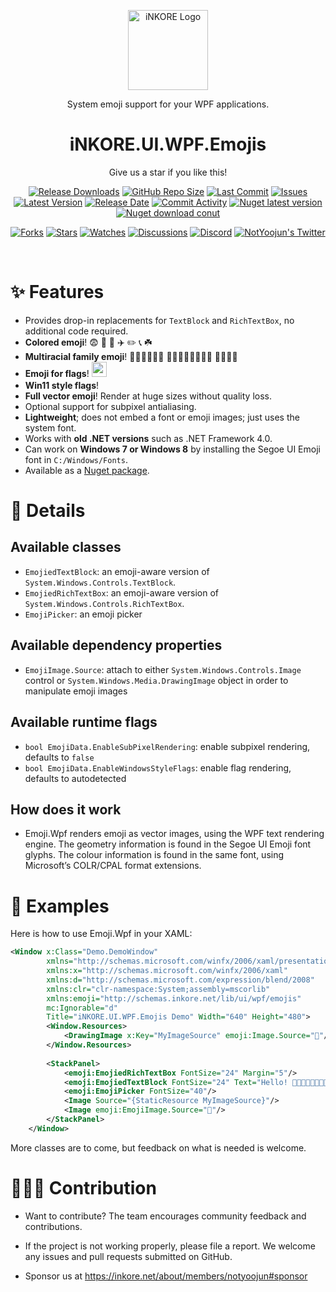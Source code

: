 <p align="center">
  <a target="_blank" rel="noopener noreferrer">
    <img width="128" src="https://raw.githubusercontent.com/iNKORE-Public/.github/main/assets/Inkore_Badge.png?raw=true)" alt="iNKORE Logo">
  </a>
</p>

<p align="center">System emoji support for your WPF applications.</p>

<h1 align="center">
  iNKORE.UI.WPF.Emojis
</h1>

<p align="center">Give us a star if you like this!</p>

<p align="center">
  <a href="https://github.com/iNKORE-Public/UI.WPF.Emojis/releases"><img src="https://img.shields.io/github/downloads/iNKORE-Public/UI.WPF.Emojis/total?color=%239F7AEA" alt="Release Downloads"></a>
  <a href="#"><img src="https://img.shields.io/github/repo-size/iNKORE-Public/UI.WPF.Emojis?color=6882C4" alt="GitHub Repo Size"></a>
  <a href="#"><img src="https://img.shields.io/github/last-commit/iNKORE-Public/UI.WPF.Emojis?color=%23638e66" alt="Last Commit"></a>
  <a href="#"><img src="https://img.shields.io/github/issues/iNKORE-Public/UI.WPF.Emojis?color=f76642" alt="Issues"></a>
  <a href="#"><img src="https://img.shields.io/github/v/release/iNKORE-Public/UI.WPF.Emojis?color=%4CF4A8B4" alt="Latest Version"></a>
  <a href="#"><img src="https://img.shields.io/github/release-date/iNKORE-Public/UI.WPF.Emojis?color=%23b0a3e8" alt="Release Date"></a>
  <a href="https://github.com/iNKORE-Public/UI.WPF.Emojis/commits/"><img src="https://img.shields.io/github/commit-activity/m/iNKORE-Public/UI.WPF.Emojis" alt="Commit Activity"></a>
  <a href="https://www.nuget.org/packages/iNKORE.UI.WPF.Emojis"><img src="https://img.shields.io/nuget/v/iNKORE.UI.WPF.Emojis?color=blue&logo=nuget" alt="Nuget latest version"></a>
  <a href="https://www.nuget.org/packages/iNKORE.UI.WPF.Emojis"><img src="https://img.shields.io/nuget/dt/iNKORE.UI.WPF.Emojis?color=blue&logo=nuget" alt="Nuget download conut"></a>
</p>

<p align="center">
  <a href="https://github.com/iNKORE-Public/UI.WPF.Emojis/network/members"><img src="https://img.shields.io/github/forks/iNKORE-Public/UI.WPF.Emojis?style=social" alt="Forks"></a>
  <a href="https://github.com/iNKORE-Public/UI.WPF.Emojis/stargazers"><img src="https://img.shields.io/github/stars/iNKORE-Public/UI.WPF.Emojis?style=social" alt="Stars"></a>
  <a href="https://github.com/iNKORE-Public/UI.WPF.Emojis/watchers"><img src="https://img.shields.io/github/watchers/iNKORE-Public/UI.WPF.Emojis?style=social" alt="Watches"></a>
  <a href="https://github.com/iNKORE-Public/UI.WPF.Emojis/discussions"><img src="https://img.shields.io/github/discussions/iNKORE-Public/UI.WPF.Emojis?style=social" alt="Discussions"></a>
  <a href="https://discord.gg/m6NPNVk4bs"><img src="https://img.shields.io/discord/1092738458805608561?style=social&label=Discord&logo=discord" alt="Discord"></a>
  <a href="https://twitter.com/NotYoojun"><img src="https://img.shields.io/twitter/follow/NotYoojun?style=social" alt="NotYoojun's Twitter"></a>
</p>

<br>

# ✨ Features

 - Provides drop-in replacements for `TextBlock` and `RichTextBox`, no additional code required.
 - **Colored emoji**! 😨 💩 🍰 ✈️ ✏️ 📞 ☘️
 - **Multiracial family emoji**! 👩🏿‍👩🏻‍👦🏽 👨🏻‍👩🏿‍👧🏽‍👦🏽 👩🏻‍👶🏽
 - **Emoji for flags**! <img src="https://github.com/iNKORE-Public/UI.WPF.Emojis/raw/main/docs/images/flags.png" height="24"/>
 - **Win11 style flags**! <img src="https://github.com/iNKORE-Public/UI.WPF.Emojis/raw/main/docs/images/newflags.png" height="16"/>
 - **Full vector emoji**! Render at huge sizes without quality loss.
 - Optional support for subpixel antialiasing.
 - **Lightweight**; does not embed a font or emoji images; just uses the system font.
 - Works with **old .NET versions** such as .NET Framework 4.0.
 - Can work on **Windows 7 or Windows 8** by installing the Segoe UI Emoji font in `C:/Windows/Fonts`.
 - Available as a [Nuget package](https://www.nuget.org/packages/iNKORE.UI.WPF.Emojis).

 # 🧾 Details

## Available classes

 - `EmojiedTextBlock`: an emoji-aware version of `System.Windows.Controls.TextBlock`.
 - `EmojiedRichTextBox`: an emoji-aware version of `System.Windows.Controls.RichTextBox`.
 - `EmojiPicker`: an emoji picker

## Available dependency properties

 - `EmojiImage.Source`: attach to either `System.Windows.Controls.Image` control or
   `System.Windows.Media.DrawingImage` object in order to manipulate emoji images

## Available runtime flags

 - `bool EmojiData.EnableSubPixelRendering`: enable subpixel rendering, defaults to `false`
 - `bool EmojiData.EnableWindowsStyleFlags`: enable flag rendering, defaults to autodetected

## How does it work

- Emoji.Wpf renders emoji as vector images, using the WPF text rendering engine. The geometry information is found in the Segoe UI Emoji font glyphs. The colour information is found in the same font, using Microsoft’s COLR/CPAL format extensions.

# 🤔 Examples

Here is how to use Emoji.Wpf in your XAML:

```xml
<Window x:Class="Demo.DemoWindow"
        xmlns="http://schemas.microsoft.com/winfx/2006/xaml/presentation"
        xmlns:x="http://schemas.microsoft.com/winfx/2006/xaml"
        xmlns:d="http://schemas.microsoft.com/expression/blend/2008"
        xmlns:clr="clr-namespace:System;assembly=mscorlib"
        xmlns:emoji="http://schemas.inkore.net/lib/ui/wpf/emojis"
        mc:Ignorable="d"
        Title="iNKORE.UI.WPF.Emojis Demo" Width="640" Height="480">
        <Window.Resources>
            <DrawingImage x:Key="MyImageSource" emoji:Image.Source="👻"/>
        </Window.Resources>
        
        <StackPanel>
            <emoji:EmojiedRichTextBox FontSize="24" Margin="5"/>
            <emoji:EmojiedTextBlock FontSize="24" Text="Hello! 💖😁🐨🐱‍🐉👩🏿‍👩🏻‍👦🏽 lol"/>
            <emoji:EmojiPicker FontSize="40"/>
            <Image Source="{StaticResource MyImageSource}"/>
            <Image emoji:EmojiImage.Source="🦑"/>
        </StackPanel>
    </Window>
```

More classes are to come, but feedback on what is needed is welcome.

# 🙋🏻‍♂️ Contribution

- Want to contribute? The team encourages community feedback and contributions.

- If the project is not working properly, please file a report. We welcome any issues and pull requests submitted on GitHub.

- Sponsor us at https://inkore.net/about/members/notyoojun#sponsor
